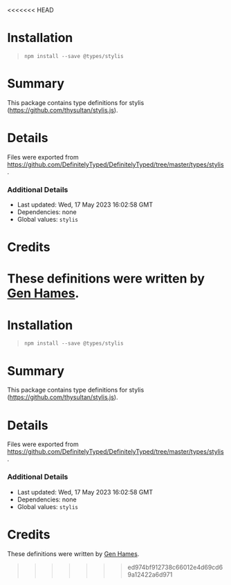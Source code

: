 <<<<<<< HEAD
# Installation
> `npm install --save @types/stylis`

# Summary
This package contains type definitions for stylis (https://github.com/thysultan/stylis.js).

# Details
Files were exported from https://github.com/DefinitelyTyped/DefinitelyTyped/tree/master/types/stylis.

### Additional Details
 * Last updated: Wed, 17 May 2023 16:02:58 GMT
 * Dependencies: none
 * Global values: `stylis`

# Credits
These definitions were written by [Gen Hames](https://github.com/heyheyhello).
=======
# Installation
> `npm install --save @types/stylis`

# Summary
This package contains type definitions for stylis (https://github.com/thysultan/stylis.js).

# Details
Files were exported from https://github.com/DefinitelyTyped/DefinitelyTyped/tree/master/types/stylis.

### Additional Details
 * Last updated: Wed, 17 May 2023 16:02:58 GMT
 * Dependencies: none
 * Global values: `stylis`

# Credits
These definitions were written by [Gen Hames](https://github.com/heyheyhello).
>>>>>>> ed974bf912738c66012e4d69cd69a12422a6d971

